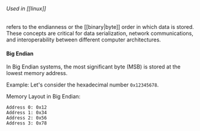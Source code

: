 ###### Used in [[linux]]

refers to the endianness or the [[binary|byte]] order in which data is stored. These concepts are critical for data serialization, network communications, and interoperability between different computer architectures.

#### Big Endian

In Big Endian systems, the most significant byte (MSB) is stored at the lowest memory address.

Example: Let's consider the hexadecimal number `0x12345678`.

Memory Layout in Big Endian:

```
Address 0: 0x12
Address 1: 0x34
Address 2: 0x56
Address 3: 0x78
```


